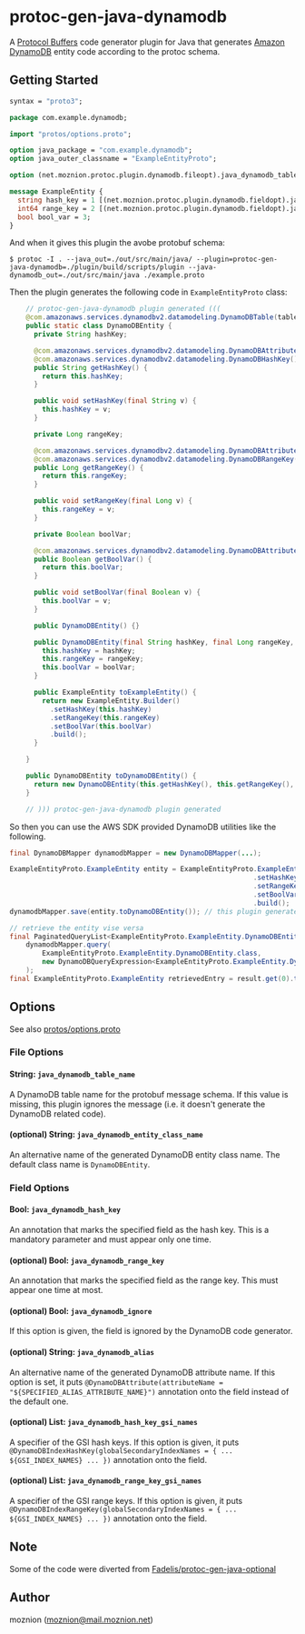 # protoc-gen-java-dynamodb

A [Protocol Buffers](https://developers.google.com/protocol-buffers) code generator plugin for Java that generates [Amazon DynamoDB](https://aws.amazon.com/dynamodb) entity code according to the protoc schema.

## Getting Started

```protobuf
syntax = "proto3";

package com.example.dynamodb;

import "protos/options.proto";

option java_package = "com.example.dynamodb";
option java_outer_classname = "ExampleEntityProto";

option (net.moznion.protoc.plugin.dynamodb.fileopt).java_dynamodb_table_name = "example-entity-table";

message ExampleEntity {
  string hash_key = 1 [(net.moznion.protoc.plugin.dynamodb.fieldopt).java_dynamodb_hash_key = true];
  int64 range_key = 2 [(net.moznion.protoc.plugin.dynamodb.fieldopt).java_dynamodb_range_key = true];
  bool bool_var = 3;
}
```

And when it gives this plugin the avobe protobuf schema:

```
$ protoc -I . --java_out=./out/src/main/java/ --plugin=protoc-gen-java-dynamodb=./plugin/build/scripts/plugin --java-dynamodb_out=./out/src/main/java ./example.proto
```

Then the plugin generates the following code in `ExampleEntityProto` class:

```java
    // protoc-gen-java-dynamodb plugin generated (((
    @com.amazonaws.services.dynamodbv2.datamodeling.DynamoDBTable(tableName = "example-entity-table")
    public static class DynamoDBEntity {
      private String hashKey;

      @com.amazonaws.services.dynamodbv2.datamodeling.DynamoDBAttribute()
      @com.amazonaws.services.dynamodbv2.datamodeling.DynamoDBHashKey()
      public String getHashKey() {
        return this.hashKey;
      }

      public void setHashKey(final String v) {
        this.hashKey = v;
      }

      private Long rangeKey;

      @com.amazonaws.services.dynamodbv2.datamodeling.DynamoDBAttribute()
      @com.amazonaws.services.dynamodbv2.datamodeling.DynamoDBRangeKey()
      public Long getRangeKey() {
        return this.rangeKey;
      }

      public void setRangeKey(final Long v) {
        this.rangeKey = v;
      }

      private Boolean boolVar;

      @com.amazonaws.services.dynamodbv2.datamodeling.DynamoDBAttribute()
      public Boolean getBoolVar() {
        return this.boolVar;
      }

      public void setBoolVar(final Boolean v) {
        this.boolVar = v;
      }

      public DynamoDBEntity() {}

      public DynamoDBEntity(final String hashKey, final Long rangeKey, final Boolean boolVar) {
        this.hashKey = hashKey;
        this.rangeKey = rangeKey;
        this.boolVar = boolVar;
      }

      public ExampleEntity toExampleEntity() {
        return new ExampleEntity.Builder()
          .setHashKey(this.hashKey)
          .setRangeKey(this.rangeKey)
          .setBoolVar(this.boolVar)
          .build();
      }

    }

    public DynamoDBEntity toDynamoDBEntity() {
      return new DynamoDBEntity(this.getHashKey(), this.getRangeKey(), this.getBoolVar());
    }

    // ))) protoc-gen-java-dynamodb plugin generated
```

So then you can use the AWS SDK provided DynamoDB utilities like the following.

```java
final DynamoDBMapper dynamodbMapper = new DynamoDBMapper(...);

ExampleEntityProto.ExampleEntity entity = ExampleEntityProto.ExampleEntity.newBuilder()
                                                            .setHashKey("hashKey")
                                                            .setRangeKey(1234567890)
                                                            .setBoolVar(true)
                                                            .build();
dynamodbMapper.save(entity.toDynamoDBEntity()); // this plugin generates `#toDynamoDBEntity()` method

// retrieve the entity vise versa
final PaginatedQueryList<ExampleEntityProto.ExampleEntity.DynamoDBEntity> result =
    dynamodbMapper.query(
        ExampleEntityProto.ExampleEntity.DynamoDBEntity.class,
        new DynamoDBQueryExpression<ExampleEntityProto.ExampleEntity.DynamoDBEntity>().withHashKeyValues(entity.toDynamoDBEntity())
    );
final ExampleEntityProto.ExampleEntity retrievedEntry = result.get(0).toExampleEntity(); // <= equal to `entity`
```

## Options

See also [protos/options.proto](./protos/options.proto)

### File Options

#### String: `java_dynamodb_table_name`

A DynamoDB table name for the protobuf message schema. If this value is missing, this plugin ignores the message (i.e. it doesn't generate the DynamoDB related code).

#### (optional) String: `java_dynamodb_entity_class_name`

An alternative name of the generated DynamoDB entity class name. The default class name is `DynamoDBEntity`.


### Field Options

#### Bool: `java_dynamodb_hash_key`

An annotation that marks the specified field as the hash key. This is a mandatory parameter and must appear only one time.

#### (optional) Bool: `java_dynamodb_range_key`

An annotation that marks the specified field as the range key. This must appear one time at most.

#### (optional) Bool: `java_dynamodb_ignore`

If this option is given, the field is ignored by the DynamoDB code generator.

#### (optional) String: `java_dynamodb_alias`

An alternative name of the generated DynamoDB attribute name. If this option is set, it puts `@DynamoDBAttribute(attributeName = "${SPECIFIED_ALIAS_ATTRIBUTE_NAME}")` annotation onto the field instead of the default one.

#### (optional) List<String>: `java_dynamodb_hash_key_gsi_names`

A specifier of the GSI hash keys. If this option is given, it puts `@DynamoDBIndexHashKey(globalSecondaryIndexNames = { ... ${GSI_INDEX_NAMES} ... })` annotation onto the field.

#### (optional) List<String>: `java_dynamodb_range_key_gsi_names`

A specifier of the GSI range keys. If this option is given, it puts `@DynamoDBIndexRangeKey(globalSecondaryIndexNames = { ... ${GSI_INDEX_NAMES} ... })` annotation onto the field.

## Note

Some of the code were diverted from [Fadelis/protoc-gen-java-optional](https://github.com/Fadelis/protoc-gen-java-optional)

## Author

moznion (<moznion@mail.moznion.net>)

